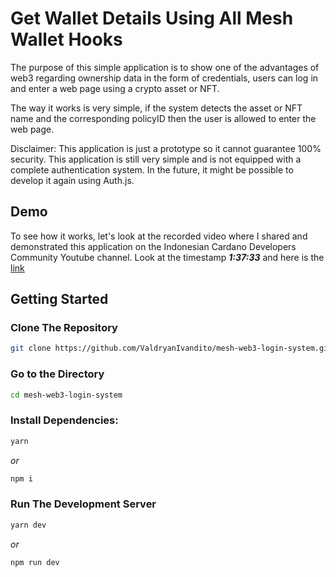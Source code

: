 # Get Wallet Details Using All Mesh Wallet Hooks

The purpose of this simple application is to show one of the advantages of web3 regarding ownership data in the form of credentials, users can log in and enter a web page using a crypto asset or NFT.

The way it works is very simple, if the system detects the asset or NFT name and the corresponding policyID then the user is allowed to enter the web page.

Disclaimer: This application is just a prototype so it cannot guarantee 100% security. This application is still very simple and is not equipped with a complete authentication system. In the future, it might be possible to develop it again using Auth.js.

## Demo

To see how it works, let's look at the recorded video where I shared and demonstrated this application on the Indonesian Cardano Developers Community Youtube channel. Look at the timestamp **_1:37:33_** and here is the [link](https://youtu.be/4HynIULuhxo?list=PLUj8499OocHiL8gXPv8wMlLW-zIcyYdrQ)

## Getting Started

### Clone The Repository

```bash
git clone https://github.com/ValdryanIvandito/mesh-web3-login-system.git
```

### Go to the Directory

```bash
cd mesh-web3-login-system
```

### Install Dependencies:

```bash
yarn
```

_or_

```bash
npm i
```

### Run The Development Server

```bash
yarn dev
```

_or_

```bash
npm run dev
```
